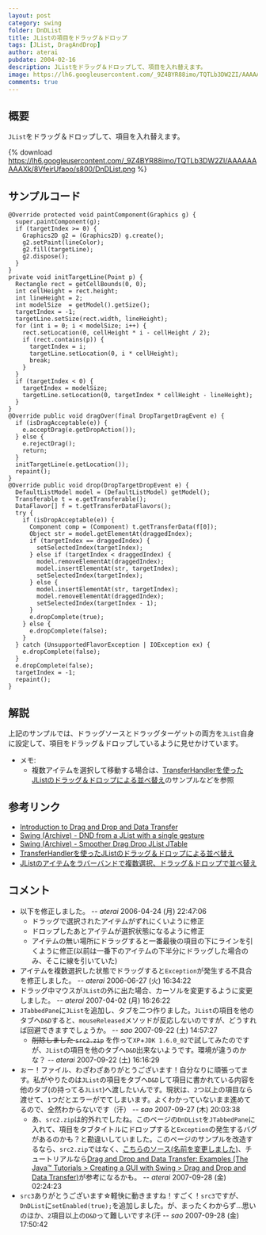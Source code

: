 ```yaml
---
layout: post
category: swing
folder: DnDList
title: JListの項目をドラッグ＆ドロップ
tags: [JList, DragAndDrop]
author: aterai
pubdate: 2004-02-16
description: JListをドラッグ＆ドロップして、項目を入れ替えます。
image: https://lh6.googleusercontent.com/_9Z4BYR88imo/TQTLb3DW2ZI/AAAAAAAAAXk/8VfeirUfaoo/s800/DnDList.png
comments: true
---
```

## 概要
`JList`をドラッグ＆ドロップして、項目を入れ替えます。

{% download https://lh6.googleusercontent.com/_9Z4BYR88imo/TQTLb3DW2ZI/AAAAAAAAAXk/8VfeirUfaoo/s800/DnDList.png %}

## サンプルコード
<pre class="prettyprint"><code>@Override protected void paintComponent(Graphics g) {
  super.paintComponent(g);
  if (targetIndex &gt;= 0) {
    Graphics2D g2 = (Graphics2D) g.create();
    g2.setPaint(lineColor);
    g2.fill(targetLine);
    g2.dispose();
  }
}
private void initTargetLine(Point p) {
  Rectangle rect = getCellBounds(0, 0);
  int cellHeight = rect.height;
  int lineHeight = 2;
  int modelSize  = getModel().getSize();
  targetIndex = -1;
  targetLine.setSize(rect.width, lineHeight);
  for (int i = 0; i &lt; modelSize; i++) {
    rect.setLocation(0, cellHeight * i - cellHeight / 2);
    if (rect.contains(p)) {
      targetIndex = i;
      targetLine.setLocation(0, i * cellHeight);
      break;
    }
  }
  if (targetIndex &lt; 0) {
    targetIndex = modelSize;
    targetLine.setLocation(0, targetIndex * cellHeight - lineHeight);
  }
}
@Override public void dragOver(final DropTargetDragEvent e) {
  if (isDragAcceptable(e)) {
    e.acceptDrag(e.getDropAction());
  } else {
    e.rejectDrag();
    return;
  }
  initTargetLine(e.getLocation());
  repaint();
}
@Override public void drop(DropTargetDropEvent e) {
  DefaultListModel model = (DefaultListModel) getModel();
  Transferable t = e.getTransferable();
  DataFlavor[] f = t.getTransferDataFlavors();
  try {
    if (isDropAcceptable(e)) {
      Component comp = (Component) t.getTransferData(f[0]);
      Object str = model.getElementAt(draggedIndex);
      if (targetIndex == draggedIndex) {
        setSelectedIndex(targetIndex);
      } else if (targetIndex &lt; draggedIndex) {
        model.removeElementAt(draggedIndex);
        model.insertElementAt(str, targetIndex);
        setSelectedIndex(targetIndex);
      } else {
        model.insertElementAt(str, targetIndex);
        model.removeElementAt(draggedIndex);
        setSelectedIndex(targetIndex - 1);
      }
      e.dropComplete(true);
    } else {
      e.dropComplete(false);
    }
  } catch (UnsupportedFlavorException | IOException ex) {
    e.dropComplete(false);
  }
  e.dropComplete(false);
  targetIndex = -1;
  repaint();
}
</code></pre>

## 解説
上記のサンプルでは、ドラッグソースとドラッグターゲットの両方を`JList`自身に設定して、項目をドラッグ＆ドロップしているように見せかけています。

- メモ:
    - 複数アイテムを選択して移動する場合は、[TransferHandlerを使ったJListのドラッグ＆ドロップによる並べ替え](https://ateraimemo.com/Swing/DnDReorderList.html)のサンプルなどを参照

<!-- dummy comment line for breaking list -->

## 参考リンク
- [Introduction to Drag and Drop and Data Transfer](https://docs.oracle.com/javase/tutorial/uiswing/dnd/intro.html)
- [Swing (Archive) - DND from a JList with a single gesture](https://community.oracle.com/thread/1487942)
- [Swing (Archive) - Smoother Drag Drop JList JTable](https://community.oracle.com/thread/1487416)
- [TransferHandlerを使ったJListのドラッグ＆ドロップによる並べ替え](https://ateraimemo.com/Swing/DnDReorderList.html)
- [JListのアイテムをラバーバンドで複数選択、ドラッグ＆ドロップで並べ替え](https://ateraimemo.com/Swing/DragSelectDropReordering.html)

<!-- dummy comment line for breaking list -->

## コメント
- 以下を修正しました。 -- *aterai* 2006-04-24 (月) 22:47:06
    - ドラッグで選択されたアイテムがずれにくいように修正
    - ドロップしたあとアイテムが選択状態になるように修正
    - アイテムの無い場所にドラッグすると一番最後の項目の下にラインを引くように修正(以前は一番下のアイテムの下半分にドラッグした場合のみ、そこに線を引いていた)
- アイテムを複数選択した状態でドラッグすると`Exception`が発生する不具合を修正しました。 -- *aterai* 2006-06-27 (火) 16:34:22
- ドラッグ中マウスが`JList`の外に出た場合、カーソルを変更するように変更しました。 -- *aterai* 2007-04-02 (月) 16:26:22
- `JTabbedPane`に`JList`を追加し、タブを二つ作りました。`JList`の項目を他のタブへ`D&D`すると、`mouseReleased`メソッドが反応しないのですが、どうすれば回避できますでしょうか。 -- *sao* 2007-09-22 (土) 14:57:27
    - ~~削除しました `src2.zip`~~ を作って`XP`+`JDK 1.6.0_02`で試してみたのですが、`JList`の項目を他のタブへ`D&D`出来ないようです。環境が違うのかな？ -- *aterai* 2007-09-22 (土) 16:16:29
- ぉー！ファイル、わざわざありがとうございます！自分なりに頑張ってます。私がやりたのは`JList`の項目をタブへ`D&D`して項目に書かれている内容を他のタブ(の持ってる`JList`)へ渡したいんです。現状は、`2`つ以上の項目なら渡せて、`1`つだとエラーがでてしまいます。よくわかっていないまま進めてるので、全然わからないです（汗） -- *sao* 2007-09-27 (木) 20:03:38
    - あ、`src2.zip`は的外れでしたね。このページの`DnDList`を`JTabbedPane`に入れて、項目をタブタイトルにドロップすると`Exception`の発生するバグがあるのかも？と勘違いしていました。このページのサンプルを改造するなら、`src2.zip`ではなく、[こちらのソース(名前を変更しました)](https://ateraimemo.com/swing/dropontabtitle/src.zip)、チュートリアルなら[Drag and Drop and Data Transfer: Examples (The Java™ Tutorials > Creating a GUI with Swing > Drag and Drop and Data Transfer)](https://docs.oracle.com/javase/tutorial/uiswing/examples/dnd/index.html#DragListDemo)が参考になるかも。 -- *aterai* 2007-09-28 (金) 02:24:23
- `src3`ありがとうございます☆軽快に動きますね！すごく！`src3`ですが、`DnDList`に`setEnabled(true);`を追加しました。が、まったくわからず…思いのほか、`2`項目以上の`D&D`って難しいですネ(汗 -- *sao* 2007-09-28 (金) 17:50:42

<!-- dummy comment line for breaking list -->
